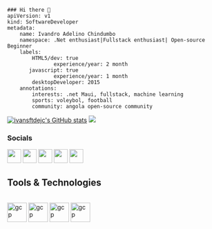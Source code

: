```
### Hi there 👋
apiVersion: v1
kind: SoftwareDeveloper
metadata:
    name: Ivandro Adelino Chindumbo
    namespace: .Net enthusiast|Fullstack enthusiast| Open-source Beginner
    labels:
        HTML5/dev: true
               experience/year: 2 month
       javascript: true
               experience/year: 1 month
        desktopDeveloper: 2015
    annotations:
        interests: .net Maui, fullstack, machine learning
        sports: voleybol, football
        community: angola open-source community
```
<a href="https://github.com/ivansftdejc"><img src="https://github-readme-stats.vercel.app/api?username=ivansftdejc&show_icons=true&hide=&count_private=true&title_color=0891b2&text_color=ffffff&icon_color=0891b2&bg_color=1c1917&hide_border=true&show_icons=true" alt="ivansftdejc's GitHub stats" /></a>
<a href="https://github.com/ivansftdejc"><img src="https://github-readme-stats.vercel.app/api?username=ivansftdejc&stroke=ffffff&background=1c1917&ring=0891b2&fire=0891b2&currStreakNum=ffffff&currStreakLabel=0891b2&sideNums=ffffff&sideLabels=ffffff&dates=ffffff&hide_border=true" /></a>

### Socials
 <p align="left"> <a href="https://www.facebook.com/profile.php?id=61551577535460" target="_blank" rel="noreferrer"><img src="https://raw.githubusercontent.com/danielcranney/readme-generator/main/public/icons/socials/facebook.svg" width="32" height="32" /></a> 
 <a href="https://github.com/ivansftdejc" target="_blank" rel="noreferrer"><img src="https://raw.githubusercontent.com/danielcranney/readme-generator/main/public/icons/socials/github.svg" width="32" height="32" /></a> 
 <a href="https://www.instagram.com/ivansftdejc/" target="_blank" rel="noreferrer"><img src="https://raw.githubusercontent.com/danielcranney/readme-generator/main/public/icons/socials/instagram.svg" width="32" height="32" /></a> 
 <a href="https://www.linkedin.com/in/ivandro-chindumbo/" target="_blank" rel="noreferrer"><img src="https://raw.githubusercontent.com/danielcranney/readme-generator/main/public/icons/socials/linkedin.svg" width="32" height="32" /></a> 
 <a href="https://dev.to/ivansftdejc" target="_blank" rel="noreferrer"><img src="https://dev-to-uploads.s3.amazonaws.com/uploads/logos/resized_logo_UQww2soKuUsjaOGNB38o.png" width="32" height="32" /></a></p>

 <h2>Tools & Technologies </h2>
<p>
 <br>
   <a href="https://www.w3schools.com/html/default.asp">
     <img height="45" src="https://www.svgrepo.com/show/303205/html-5-logo.svg" alt="gcp" height="45"/></a>
     <a href="https://www.w3schools.com/css/default.asp">
     <img height="45" src="https://www.svgrepo.com/show/508794/css3-01.svg" alt="gcp" height="45"/></a>
     <a href="https://https://www.w3schools.com/js/default.asp">
     <img height="45" src="https://www.svgrepo.com/show/508920/js01.svg" alt="gcp" height="45"/></a>
     <a href="https://dotnet.microsoft.com/en-us/learn/maui/first-app-tutorial/intro">
     <img height="45" src="https://lightningchart.com/wp-content/uploads/images/icons/maui-logo.svg" alt="gcp" height="45"/></a>
   